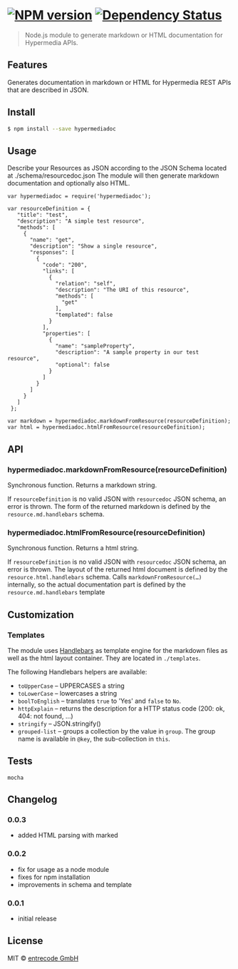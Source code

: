 #  [![NPM version][npm-image]][npm-url] [![Dependency Status][daviddm-url]][daviddm-image]

> Node.js module to generate markdown or HTML documentation for Hypermedia APIs.

## Features
Generates documentation in markdown or HTML for Hypermedia REST APIs that are described in JSON.

## Install

```sh
$ npm install --save hypermediadoc
```

## Usage

Describe your Resources as JSON according to the JSON Schema located at ./schema/resourcedoc.json
The module will then generate markdown documentation and optionally also HTML.


```
var hypermediadoc = require('hypermediadoc');

var resourceDefinition = {
   "title": "test",
   "description": "A simple test resource",
   "methods": [
     {
       "name": "get",
       "description": "Show a single resource",
       "responses": [
         {
           "code": "200",
           "links": [
             {
               "relation": "self",
               "description": "The URI of this resource",
               "methods": [
                 "get"
               ],
               "templated": false
             }
           ],
           "properties": [
             {
               "name": "sampleProperty",
               "description": "A sample property in our test resource",
               "optional": false
             }
           ]
         }
       ]
     }
   ]
 };

var markdown = hypermediadoc.markdownFromResource(resourceDefinition);
var html = hypermediadoc.htmlFromResource(resourceDefinition);

```

## API

### hypermediadoc.markdownFromResource(resourceDefinition)

Synchronous function. Returns a markdown string.

If `resourceDefinition` is no valid JSON with `resourcedoc` JSON schema, an error is thrown.
The form of the returned markdown is defined by the `resource.md.handlebars` schema.

### hypermediadoc.htmlFromResource(resourceDefinition)

Synchronous function. Returns a html string.

If `resourceDefinition` is no valid JSON with `resourcedoc` JSON schema, an error is thrown.
The layout of the returned html document is defined by the `resource.html.handlebars` schema.
Calls `markdownFromResource(…)` internally, so the actual documentation part is defined by the `resource.md.handlebars` template

## Customization

### Templates
The module uses [Handlebars](http://handlebarsjs.com/) as template engine for the markdown files as well as the html layout container.
They are located in `./templates`.

The following Handlebars helpers are available:

* `toUpperCase` – UPPERCASES a string
* `toLowerCase` – lowercases a string
* `boolToEnglish` – translates `true` to 'Yes' and `false` to `No`.
* `httpExplain` – returns the description for a HTTP status code (200: ok, 404: not found, …)
* `stringify` – JSON.stringify()
* `grouped-list` – groups a collection by the value in `group`. The group name is available in `@key`, the sub-collection in `this`.

## Tests

```
mocha
```

## Changelog

### 0.0.3
* added HTML parsing with marked

### 0.0.2
* fix for usage as a node module
* fixes for npm installation
* improvements in schema and template

### 0.0.1
* initial release

## License

MIT © [entrecode GmbH](https://entrecode.de)


[npm-url]: https://npmjs.org/package/hypermediadoc
[npm-image]: https://badge.fury.io/js/hypermediadoc.svg
[daviddm-url]: https://david-dm.org/entrecode/node-hypermediadoc.svg?theme=shields.io
[daviddm-image]: https://david-dm.org/entrecode/node-hypermediadoc
